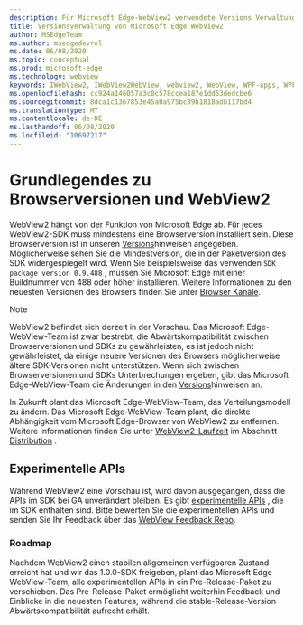 ```yaml
---
description: Für Microsoft Edge-WebView2 verwendete Versions Verwaltungsmodelle
title: Versionsverwaltung von Microsoft Edge WebView2
author: MSEdgeTeam
ms.author: msedgedevrel
ms.date: 06/08/2020
ms.topic: conceptual
ms.prod: microsoft-edge
ms.technology: webview
keywords: IWebView2, IWebView2WebView, webview2, WebView, WPF-apps, WPF, Edge, ICoreWebView2, ICoreWebView2Host, Browser-Steuerelement, Edge-HTML
ms.openlocfilehash: cc924a146057a3c8c578ccea187e1dd63dedcbe6
ms.sourcegitcommit: 8dca1c1367853e45a0a975bc89b1818adb117bd4
ms.translationtype: MT
ms.contentlocale: de-DE
ms.lasthandoff: 06/08/2020
ms.locfileid: "10697217"
---
```

# Grundlegendes zu Browserversionen und WebView2  

WebView2 hängt von der Funktion von Microsoft Edge ab.  Für jedes WebView2-SDK muss mindestens eine Browserversion installiert sein.  Diese Browserversion ist in unseren [Versions][Webview2Releasenotes]hinweisen angegeben.  Möglicherweise sehen Sie die Mindestversion, die in der Paketversion des SDK widergespiegelt wird.  Wenn Sie beispielsweise das verwenden `SDK package version 0.9.488` , müssen Sie Microsoft Edge mit einer Buildnummer von 488 oder höher installieren.  Weitere Informationen zu den neuesten Versionen des Browsers finden Sie unter [Browser Kanäle][DeployedgeChannels].  

> [!NOTE]
> WebView2 befindet sich derzeit in der Vorschau.  Das Microsoft Edge-WebView-Team ist zwar bestrebt, die Abwärtskompatibilität zwischen Browserversionen und SDKs zu gewährleisten, es ist jedoch nicht gewährleistet, da einige neuere Versionen des Browsers möglicherweise ältere SDK-Versionen nicht unterstützen.  Wenn sich zwischen Browserversionen und SDKs Unterbrechungen ergeben, gibt das Microsoft Edge-WebView-Team die Änderungen in den [Versions][Webview2Releasenotes]hinweisen an.  

In Zukunft plant das Microsoft Edge-WebView-Team, das Verteilungsmodell zu ändern.  Das Microsoft Edge-WebView-Team plant, die direkte Abhängigkeit vom Microsoft Edge-Browser von WebView2 zu entfernen.  Weitere Informationen finden Sie unter [WebView2-Laufzeit][Webview2IndexEdgeRuntime] im Abschnitt [Distribution][Webview2Distibution] .  

## Experimentelle APIs  

Während WebView2 eine Vorschau ist, wird davon ausgegangen, dass die APIs im SDK bei GA unverändert bleiben.  Es gibt [experimentelle APIs][Webview2ReferenceWin3209538Experimental] , die im SDK enthalten sind.  Bitte bewerten Sie die experimentellen APIs und senden Sie Ihr Feedback über das [WebView Feedback Repo][GithubMicrosoftedgeWebviewfeedback].  

### Roadmap  

Nachdem WebView2 einen stabilen allgemeinen verfügbaren Zustand erreicht hat und wir das 1.0.0-SDK freigeben, plant das Microsoft Edge WebView-Team, alle experimentellen APIs in ein Pre-Release-Paket zu verschieben.  Das Pre-Release-Paket ermöglicht weiterhin Feedback und Einblicke in die neuesten Features, während die stable-Release-Version Abwärtskompatibilität aufrecht erhält.  

<!--links -->

[Webview2Distibution]: ./distribution.md "Verteilung von Anwendungen mit WebView2 | Microsoft docs"  
[Webview2IndexEdgeRuntime]: ./distribution.md#microsoft-edge-webview2-runtime "Microsoft Edge WebView2 Runtime – Verteilung von Anwendungen mithilfe von WebView2 | Microsoft docs"  
[Webview2ReferenceWin3209538Experimental]: ../reference/win32/0-9-538-reference-webview2.md#experimental "Experimental-Reference (WebView2) | Microsoft docs"  
[Webview2Releasenotes]: ../releasenotes.md "Anmerkungen zu dieser Version von WebView2 SDK | Microsoft docs"  

[DeployedgeChannels]: /deployedge/microsoft-edge-channels "Übersicht über die Microsoft Edge-Kanäle | Microsoft docs"  

[GithubMicrosoftedgeWebviewfeedback]: https://github.com/MicrosoftEdge/WebViewFeedback "WebView-Feedback-MicrosoftEdge/WebViewFeedback | GitHub"  
